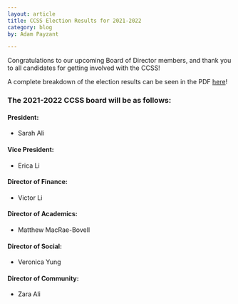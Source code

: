 ```yaml
---
layout: article
title: CCSS Election Results for 2021-2022
category: blog
by: Adam Payzant

---
```


Congratulations to our upcoming Board of Director members, and thank you to all candidates for getting involved with the CCSS!

A complete breakdown of the election results can be seen in the PDF <a href="/slides/CCSS_2021_Election_Results_.pdf" target="_blank">here</a>!

### The 2021-2022 CCSS board will be as follows:

#### President:
- Sarah Ali

#### Vice President:
- Erica Li

#### Director of Finance:
- Victor Li

#### Director of Academics:
- Matthew MacRae-Bovell

#### Director of Social:
- Veronica Yung

#### Director of Community:
- Zara Ali